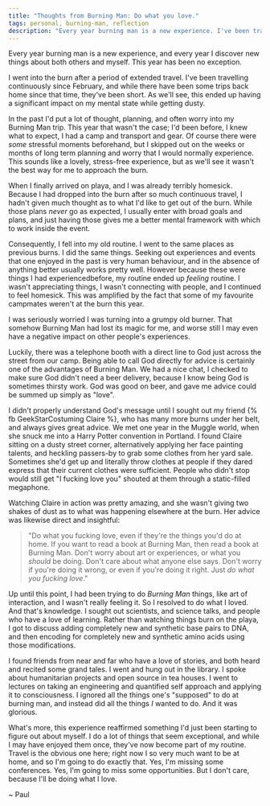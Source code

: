 ```yaml
---
title: "Thoughts from Burning Man: Do what you love."
tags: personal, burning-man, reflection
description: "Every year burning man is a new experience. I've been travelling February, and I ended up learning something important about when I'm homesick."
---
```


Every year burning man is a new experience, and every year I discover new
things about both others and myself. This year has been no exception.

I went into the burn after a period of extended travel. I've been travelling
continuously since February, and while there have been some trips back home
since that time, they've been short. As we'll see, this ended up having
a significant impact on my mental state while getting dusty.

<!--more-->

In the past I'd put a lot of thought, planning, and often worry into my Burning
Man trip. This year that wasn't the case; I'd been before, I knew what to
expect, I had a camp and transport and gear. Of course there were *some*
stressful moments beforehand, but I skipped out on the weeks or months of
long term planning and worry that I would normally experience.
This sounds like a lovely, stress-free experience, but as we'll see it wasn't
the best way for me to approach the burn.

When I finally arrived on playa, and I was already terribly
homesick. Because I had dropped into the burn after so much continuous
travel, I hadn't given much thought as to what I'd like to get out of
the burn. While those plans *never* go as expected, I usually enter with
broad goals and plans, and just having those gives me a better mental framework
with which to work inside the event.

Consequently, I fell into my old routine. I went to the same
places as previous burns. I did the same things. Seeking out experiences and
events that one enjoyed in the past is very human behaviour, and in the
absence of anything better usually works pretty well. However because these
were things I had experiencedbefore, my routine ended up *feeling* routine. I
wasn't appreciating things, I wasn't connecting with people, and I continued to
feel homesick. This was amplified by the fact that some of my favourite
campmates weren't at the burn this year.

I was seriously worried I was turning into a grumpy old burner. That somehow
Burning Man had lost its magic for me, and worse still I may even have a
negative impact on other people's experiences.

Luckily, there was a telephone booth with a direct line to God just across the
street from our camp. Being able to call God directly for advice is certainly one
of the advantages of Burning Man. We had a nice chat, I checked to make
sure God didn't need a beer delivery, because I know being God is sometimes
thirsty work. God was good on beer, and gave me advice could be summed up simply
as "love".

I didn't properly understand God's message until I sought out my friend
{% fb GeekStarCostuming Claire %}, who has many more burns under her belt, and always gives great advice.
We met one year in the Muggle world, when she snuck me into a Harry Potter
convention in Portland. I found Claire sitting on a dusty street corner,
alternatively applying her face painting talents, and heckling passers-by to
grab some clothes from her yard sale. Sometimes she'd get up and literally
throw clothes at people if they dared express that their current clothes were
sufficient.  People who didn't stop would still get "I fucking love you"
shouted at them through a static-filled megaphone.

Watching Claire in action was pretty amazing, and she wasn't giving two shakes
of dust as to what was happening elsewhere at the burn. Her advice was likewise
direct and insightful:

> "Do what you fucking love, even if they're the things you'd do at home. If you
> want to read a book at Burning Man, then read a book at Burning Man.
> Don't worry about art or experiences, or what you *should* be doing.
> Don't care about what anyone else says. Don't worry if you're doing it
> wrong, or even if you're doing it right. Just *do what you fucking love*."

Up until this point, I had been trying to do *Burning Man* things, like art of
interaction, and I wasn't really feeling it. So I resolved to do what I loved.
And that's knowledge. I sought out scientists, and science talks, and people
who have a love of learning.  Rather than watching things burn on the playa, I
got to discuss adding completely new and synthetic base pairs to DNA, and then
encoding for completely new and synthetic amino acids using those
modifications.

I found friends from near and far who have a love of stories, and both heard
and recited some grand tales. I went and hung out in the library. I spoke about
humanitarian projects and open source in tea houses. I went to lectures on
taking an engineering and quantified self approach and applying it to
consciousness. I ignored all the things one's "supposed" to do at burning man,
and instead did all the things *I* wanted to do. And it was glorious.

What's more, this experience reaffirmed something I'd just been starting
to figure out about myself. I do a lot of things that seem exceptional,
and while I may have enjoyed them once, they've now become part of
my routine. Travel is the obvious one here; right now I so very much want to be
at home, and so I'm going to do exactly that. Yes, I'm missing some
conferences. Yes, I'm going to miss some opportunities. But I don't care,
because I'll be doing what I love.

~ Paul
